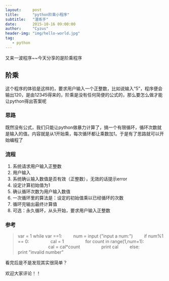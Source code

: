 ```yaml
---
layout:     post
title:      "python阶乘小程序" 
subtitle:   "渣练手"
date:       2015-10-16 09:00:00
author:     "Cyzus"
header-img: "img/hello-world.jpg"
tag:
   - python
---
```




又来一波程序~~今天分享的是阶乘程序

## 阶乘 ##

这个程序的体验是这样的，要求用户输入一个正整数，比如说输入“5”，程序便会输出120，是由1*2*3*4*5得来的，阶乘是没有任何简便的公式的，那么要怎么做才能让python得出答案呢

### 思路 ###

既然没有公式，我们只能让python做暴力计算了，搞一个有限循环，循环次数就是输入的值。内容就是从1开始乘，每次循环都让乘数加1。于是有了思路就可以开始编程了

### 流程 ###

 1. 系统请求用户输入正整数
 2. 用户输入
 3. 系统确认输入数值是否有效（正整数），无效的话提示error
 4. 设定计算初始值为1
 5. 确认循环次数为用户输入数值
 6. 一次循环里的算法是：设定的初始值乘以已经循环的次数
 8. 循环完输出最终计算值
 9. 可选：永久循环，从头开始，要求用户输入正整数
 

### 参考 ###

>var = 1
while var ==1:
&#8195;&#8195;      num = input ("input a num:")
&#8195;&#8195;      if num%1 == 0:
&#8195;&#8195;  &#8195;&#8195;          cal = 1
&#8195;&#8195;  &#8195;&#8195;          for count in range(1,num+1):    
&#8195;&#8195;  &#8195;&#8195;  &#8195;&#8195;              cal = cal*count
&#8195;&#8195;  &#8195;&#8195;          print cal
&#8195;&#8195;        else:
> &#8195;&#8195;  &#8195;&#8195;         print "invalid number"

看完后是不是发现其实很简单？


欢迎大家评论！！